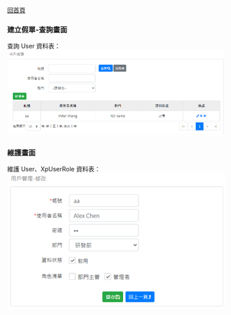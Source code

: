 [回首頁](../../Readme-CN.md)
### 建立假單-查詢畫面
查詢 User 資料表：
![查詢畫面](image/user-read.png)

### 維護畫面
維護 User、XpUserRole 資料表：
![維護畫面](image/user-edit.png)
